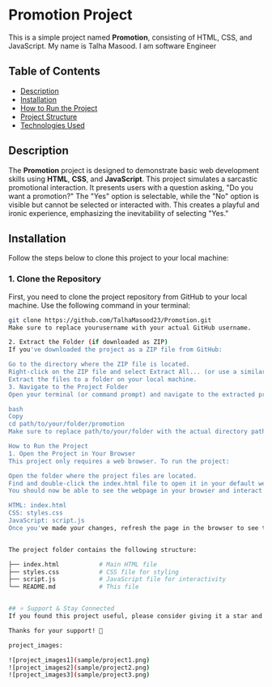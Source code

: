 # Promotion Project

This is a simple project named **Promotion**, consisting of HTML, CSS, and JavaScript. My name is Talha Masood. I am software Engineer

## Table of Contents
- [Description](#description)
- [Installation](#installation)
- [How to Run the Project](#how-to-run-the-project)
- [Project Structure](#project-structure)
- [Technologies Used](#technologies-used)

## Description
The **Promotion** project is designed to demonstrate basic web development skills using **HTML**, **CSS**, and **JavaScript**. This project simulates a sarcastic promotional interaction. It presents users with a question asking, "Do you want a promotion?" The "Yes" option is selectable, while the "No" option is visible but cannot be selected or interacted with. This creates a playful and ironic experience, emphasizing the inevitability of selecting "Yes."


## Installation

Follow the steps below to clone this project to your local machine:

### 1. Clone the Repository
First, you need to clone the project repository from GitHub to your local machine. Use the following command in your terminal:

```bash
git clone https://github.com/TalhaMasood23/Promotion.git
Make sure to replace yourusername with your actual GitHub username.

2. Extract the Folder (if downloaded as ZIP)
If you've downloaded the project as a ZIP file from GitHub:

Go to the directory where the ZIP file is located.
Right-click on the ZIP file and select Extract All... (or use a similar option depending on your operating system).
Extract the files to a folder on your local machine.
3. Navigate to the Project Folder
Open your terminal (or command prompt) and navigate to the extracted project folder:

bash
Copy
cd path/to/your/folder/promotion
Make sure to replace path/to/your/folder with the actual directory path.

How to Run the Project
1. Open the Project in Your Browser
This project only requires a web browser. To run the project:

Open the folder where the project files are located.
Find and double-click the index.html file to open it in your default web browser.
You should now be able to see the webpage in your browser and interact with it.

HTML: index.html
CSS: styles.css
JavaScript: script.js
Once you've made your changes, refresh the page in the browser to see the updates.


The project folder contains the following structure:

├── index.html           # Main HTML file
├── styles.css           # CSS file for styling
├── script.js            # JavaScript file for interactivity
└── README.md            # This file


## ⭐️ Support & Stay Connected
If you found this project useful, please consider giving it a star and following me on GitHub to stay updated on future improvements!

Thanks for your support! 🚀

project_images:

![project_images1](sample/project1.png)
![project_images2](sample/project2.png)
![project_images3](sample/project3.png)
